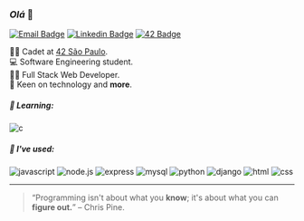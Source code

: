 ### *Olá* 👋

[![Email Badge](https://img.shields.io/badge/-Email-072f5f?style=flat-square&logo=Gmail&logoColor=white)](mailto:godoydenis@outlook.com.br)
[![Linkedin Badge](https://img.shields.io/badge/-LinkedIn-072f5f?style=flat-square&logo=Linkedin&logoColor=white)](https://www.linkedin.com/in/denisgodoy/)
[![42 Badge](https://img.shields.io/badge/-degabrie-072f5f?style=flat-square&logo=42&logoColor=white)](https://profile.intra.42.fr/users/degabrie)

👨‍🚀 Cadet at [42 São Paulo](http://42sp.org.br).  
💻 Software Engineering student.  
👨‍💻 Full Stack Web Developer.  
💭 Keen on technology and **more**.

##### 🔰 Learning:

![c](https://img.shields.io/badge/C-grey?style=flat-square&logo=C&logoColor=white)

##### :rocket: I've used:
 
![javascript](https://img.shields.io/badge/JavaScript-f7df1e?style=flat-square&logo=Javascript&logoColor=black)
![node.js](https://img.shields.io/badge/Node.js-3C873A?style=flat-square&logo=Node.js&logoColor=white)
![express](https://img.shields.io/badge/Express-2b2b2b?style=flat-square&logo=Express&logoColor=white)
![mysql](https://img.shields.io/badge/MySQL-00758f?style=flat-square&logo=MySQL&logoColor=white)
![python](https://img.shields.io/badge/Python-306998?style=flat-square&logo=Python&logoColor=white)
![django](https://img.shields.io/badge/Django-092e20?style=flat-square&logo=Django&logoColor=white)
![html](https://img.shields.io/badge/HTML-e34f26?style=flat-square)
![css](https://img.shields.io/badge/CSS-264de4?style=flat-square)

 ***

> “Programming isn't about what you **know**; it's about what you can **figure out.**” – Chris Pine.
